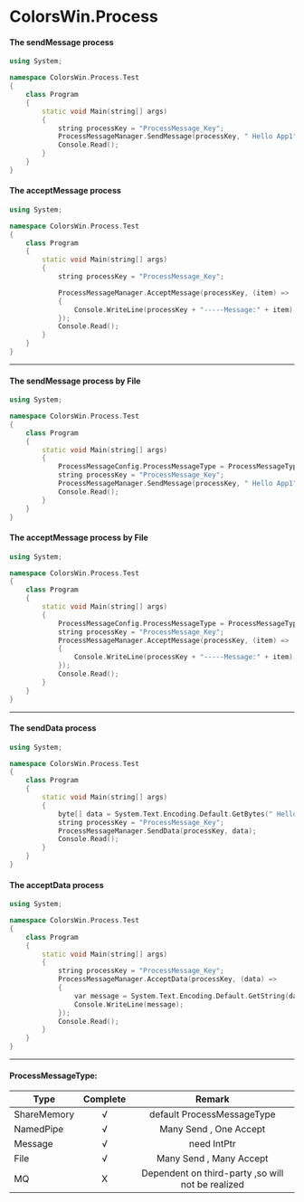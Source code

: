 # ColorsWin.Process

#### The sendMessage process

```C++
using System;

namespace ColorsWin.Process.Test
{
    class Program
    {
        static void Main(string[] args)
        {
            string processKey = "ProcessMessage_Key";
            ProcessMessageManager.SendMessage(processKey, " Hello App1");
            Console.Read();
        }
    }
}

```

#### The acceptMessage process

```C++
using System;

namespace ColorsWin.Process.Test
{
    class Program
    {
        static void Main(string[] args)
        {
            string processKey = "ProcessMessage_Key";

            ProcessMessageManager.AcceptMessage(processKey, (item) =>
            {
                Console.WriteLine(processKey + "-----Message:" + item);
            });
            Console.Read();
        }
    }
}
```

-----------------------------------


#### The sendMessage process by File

```C++
using System;

namespace ColorsWin.Process.Test
{
    class Program
    {
        static void Main(string[] args)
        { 
		    ProcessMessageConfig.ProcessMessageType = ProcessMessageType.File;
            string processKey = "ProcessMessage_Key";
            ProcessMessageManager.SendMessage(processKey, " Hello App1");
            Console.Read();
        }
    }
}

```

#### The acceptMessage process by File

```C++
using System;

namespace ColorsWin.Process.Test
{
    class Program
    {
        static void Main(string[] args)
        {
		    ProcessMessageConfig.ProcessMessageType = ProcessMessageType.File;
            string processKey = "ProcessMessage_Key";
            ProcessMessageManager.AcceptMessage(processKey, (item) =>
            {
                Console.WriteLine(processKey + "-----Message:" + item);
            });
            Console.Read();
        }
    }
}
```

-----------------------------------


#### The sendData process

```C++
using System;

namespace ColorsWin.Process.Test
{
    class Program
    {
        static void Main(string[] args)
        {
            byte[] data = System.Text.Encoding.Default.GetBytes(" Hello App1");
            string processKey = "ProcessMessage_Key";
            ProcessMessageManager.SendData(processKey, data);
            Console.Read();
        }
    }
}

```

#### The acceptData process

```C++
using System;

namespace ColorsWin.Process.Test
{
    class Program
    {
        static void Main(string[] args)
        {
            string processKey = "ProcessMessage_Key";
            ProcessMessageManager.AcceptData(processKey, (data) =>
            {               
                var message = System.Text.Encoding.Default.GetString(data);
                Console.WriteLine(message);
            });
            Console.Read();
        }
    }
}
```

-----------------------------------

#### ProcessMessageType:
|Type       |Complete          |Remark          |
| -------------|:--------------:|:--------------:|
|ShareMemory|√| default ProcessMessageType |
|NamedPipe|√|Many Send , One Accept|
|Message|√|need IntPtr|
|File|√|Many Send , Many Accept|
|MQ|X|Dependent on third-party ,so will not be realized||




 


